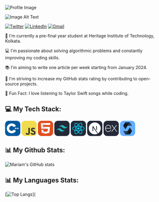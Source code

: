 ![Profile Image](image-source)

<img alt="Image Alt Text" src="HELLO WORLD.gif" width="1000" height="500"/>

[![Twitter](https://img.shields.io/twitter/url?label=Follow&style=social&url=https%3A%2F%2Ftwitter.com%2FMariamSayeed3)](https://twitter.com/MariamSayeed3) 
[![LinkedIn](https://img.shields.io/badge/LinkedIn-0077B5?style=for-the-badge&logo=linkedin&logoColor=white)](https://www.linkedin.com/in/mariam-sayeed/) 
[![Gmail](https://img.shields.io/badge/Gmail-D14836?style=for-the-badge&logo=gmail&logoColor=white)](mailto:mariambintsayeed@gmail.com)

👋 I'm currently a pre-final year student at Heritage Institute of Technology, Kolkata. 

💻 I'm passionate about solving algorithmic problems and constantly improving my coding skills.

📚 I'm aiming to write one article per week starting from January 2024.

🚀 I'm striving to increase my GitHub stats rating by contributing to open-source projects.

🎵 Fun Fact: I love listening to Taylor Swift songs while coding. 

## 💻 My Tech Stack:

<img src="assets/CPP.svg" alt="C++" width="50" height="50"/>
<img src="assets/JavaScript.svg" alt="javascript" width="50" height="50"/>
<img src="assets/HTML.svg" alt="html" width="50" height="50"/>
<img src="assets/TailwindCSS-Dark.svg" alt="CSS" width="50" height="50"/>
<img src="assets/React-Dark.svg" alt="reactjs" width="50" height="50"/>
<img src="assets/NextJS-Dark.svg" alt="nextjs" width="50" height="50"/>
<img src="assets/ExpressJS-Dark.svg" alt="express" width="50" height="50"/>
<img src="assets/Solidity.svg" alt="solidity" width="50" height="50"/>

## 📊 My Github Stats:
![Mariam's GitHub stats](https://github-readme-stats.vercel.app/api?username=MariamSayeed&show_icons=true&theme=radical)

## 📊 My Languages Stats:
[![Top Langs](https://github-readme-stats.vercel.app/api/top-langs/?username=MariamSayeed&layout=compact)](